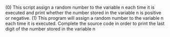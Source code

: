 (0) This script assign a random number to the variable n each time it is executed and print whether the number stored in the variable n is positive or negative.
(1) This program will assign a random number to the variable n each time it is executed. Complete the source code in order to print the last digit of the number stored in the variable n
